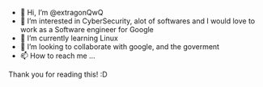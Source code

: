 - 👋 Hi, I’m @extragonQwQ
- 👀 I’m interested in CyberSecurity, alot of softwares and I would love to work as a Software engineer for Google
- 🌱 I’m currently learning Linux 
- 💞️ I’m looking to collaborate with google, and the goverment
- 📫 How to reach me ...

Thank you for reading this! :D 
